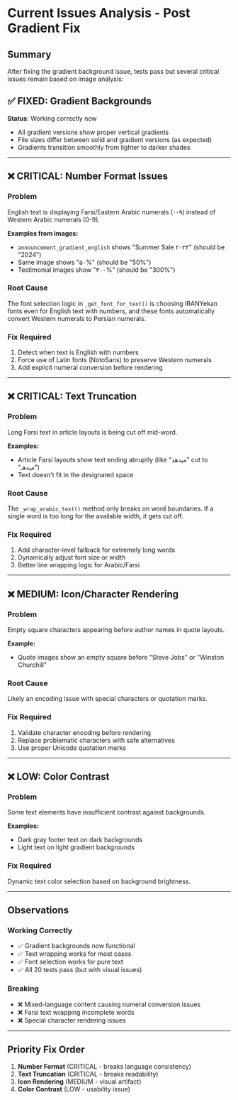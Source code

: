 # Current Issues Analysis - Post Gradient Fix

## Summary
After fixing the gradient background issue, tests pass but several critical issues remain based on image analysis:

## ✅ FIXED: Gradient Backgrounds
**Status**: Working correctly now
- All gradient versions show proper vertical gradients
- File sizes differ between solid and gradient versions (as expected)
- Gradients transition smoothly from lighter to darker shades

---

## ❌ CRITICAL: Number Format Issues

### Problem
English text is displaying Farsi/Eastern Arabic numerals (۰-۹) instead of Western Arabic numerals (0-9).

**Examples from images:**
- `announcement_gradient_english` shows "Summer Sale ۲۰۲۴" (should be "2024")
- Same image shows "۵۰%" (should be "50%")
- Testimonial images show "۳۰۰%" (should be "300%")

### Root Cause
The font selection logic in `_get_font_for_text()` is choosing IRANYekan fonts even for English text with numbers, and these fonts automatically convert Western numerals to Persian numerals.

### Fix Required
1. Detect when text is English with numbers
2. Force use of Latin fonts (NotoSans) to preserve Western numerals
3. Add explicit numeral conversion before rendering

---

## ❌ CRITICAL: Text Truncation

### Problem
Long Farsi text in article layouts is being cut off mid-word.

**Examples:**
- Article Farsi layouts show text ending abruptly (like "میدهد" cut to "میدهـ")
- Text doesn't fit in the designated space

### Root Cause
The `_wrap_arabic_text()` method only breaks on word boundaries. If a single word is too long for the available width, it gets cut off.

### Fix Required
1. Add character-level fallback for extremely long words
2. Dynamically adjust font size or width
3. Better line wrapping logic for Arabic/Farsi

---

## ❌ MEDIUM: Icon/Character Rendering

### Problem
Empty square characters appearing before author names in quote layouts.

**Example:**
- Quote images show an empty square before "Steve Jobs" or "Winston Churchill"

### Root Cause
Likely an encoding issue with special characters or quotation marks.

### Fix Required
1. Validate character encoding before rendering
2. Replace problematic characters with safe alternatives
3. Use proper Unicode quotation marks

---

## ❌ LOW: Color Contrast

### Problem
Some text elements have insufficient contrast against backgrounds.

**Examples:**
- Dark gray footer text on dark backgrounds
- Light text on light gradient backgrounds

### Fix Required
Dynamic text color selection based on background brightness.

---

## Observations

### Working Correctly
- ✅ Gradient backgrounds now functional
- ✅ Text wrapping works for most cases
- ✅ Font selection works for pure text
- ✅ All 20 tests pass (but with visual issues)

### Breaking
- ❌ Mixed-language content causing numeral conversion issues
- ❌ Farsi text wrapping incomplete words
- ❌ Special character rendering issues

---

## Priority Fix Order

1. **Number Format** (CRITICAL - breaks language consistency)
2. **Text Truncation** (CRITICAL - breaks readability)
3. **Icon Rendering** (MEDIUM - visual artifact)
4. **Color Contrast** (LOW - usability issue)

